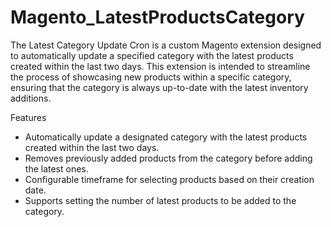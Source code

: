 # Magento_LatestProductsCategory

The Latest Category Update Cron is a custom Magento extension designed to automatically update a specified category with the latest products created within the last two days. This extension is intended to streamline the process of showcasing new products within a specific category, ensuring that the category is always up-to-date with the latest inventory additions.

Features
- Automatically update a designated category with the latest products created within the last two days.
- Removes previously added products from the category before adding the latest ones.
- Configurable timeframe for selecting products based on their creation date.
- Supports setting the number of latest products to be added to the category.
